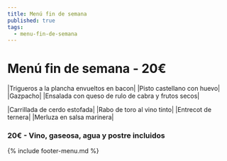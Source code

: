 ```yaml
---
title: Menú fin de semana
published: true
tags:
  - menu-fin-de-semana
---
```


# Menú fin de semana - 20€

|Trigueros a la plancha envueltos en bacon|
|Pisto castellano con huevo|
|Gazpacho|
|Ensalada con queso de rulo de cabra y frutos secos|

|Carrillada de cerdo estofada|
|Rabo de toro al vino tinto|
|Entrecot de ternera|
|Merluza en salsa marinera|


### 20€ - Vino, gaseosa, agua y postre incluidos


{% include footer-menu.md %}
